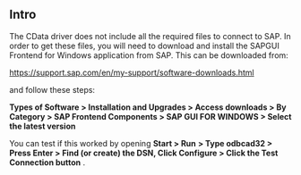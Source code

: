 

Intro
-------

The CData driver does not include all the required files to connect to SAP. In order to get these files, you will need to download and install the SAPGUI Frontend for Windows application from SAP. This can be downloaded from:

https://support.sap.com/en/my-support/software-downloads.html

and follow these steps:


**Types of Software > Installation and Upgrades > Access downloads > By Category > SAP Frontend Components > SAP GUI FOR WINDOWS > Select the latest version**


 You can test if this worked by opening
 **Start > Run**
**> Type odbcad32 > Press Enter > Find (or create) the DSN, Click Configure > Click the Test Connection button**
 .


